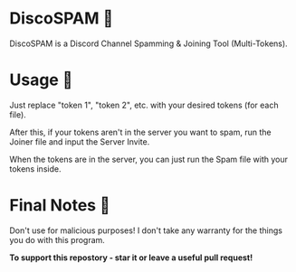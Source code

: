 # DiscoSPAM 🤑
DiscoSPAM is a Discord Channel Spamming &amp; Joining Tool (Multi-Tokens).

# Usage 💸
Just replace "token 1", "token 2", etc. with your desired tokens (for each file).

After this, if your tokens aren't in the server you want to spam, run the Joiner file and input the Server Invite.

When the tokens are in the server, you can just run the Spam file with your tokens inside.

# Final Notes 📝
Don't use for malicious purposes! I don't take any warranty for the things you do with this program.

**To support this repostory - star it or leave a useful pull request!**
